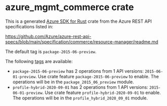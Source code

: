 # azure_mgmt_commerce crate

This is a generated [Azure SDK for Rust](https://github.com/Azure/azure-sdk-for-rust) crate from the Azure REST API specifications listed in:

https://github.com/Azure/azure-rest-api-specs/blob/main/specification/commerce/resource-manager/readme.md

The default tag is `package-2015-06-preview`.

The following [tags](https://github.com/Azure/azure-sdk-for-rust/blob/main/services/tags.md) are available:

- `package-2015-06-preview` has 2 operations from 1 API versions: `2015-06-01-preview`. Use crate feature `package-2015-06-preview` to enable. The operations will be in the `package_2015_06_preview` module.
- `profile-hybrid-2020-09-01` has 2 operations from 1 API versions: `2015-06-01-preview`. Use crate feature `profile-hybrid-2020-09-01` to enable. The operations will be in the `profile_hybrid_2020_09_01` module.